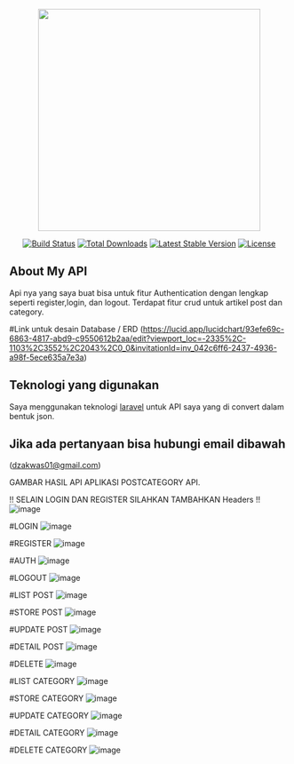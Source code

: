 <p align="center"><a href="https://laravel.com" target="_blank"><img src="https://raw.githubusercontent.com/laravel/art/master/logo-lockup/5%20SVG/2%20CMYK/1%20Full%20Color/laravel-logolockup-cmyk-red.svg" width="400"></a></p>

<p align="center">
<a href="https://travis-ci.org/laravel/framework"><img src="https://travis-ci.org/laravel/framework.svg" alt="Build Status"></a>
<a href="https://packagist.org/packages/laravel/framework"><img src="https://img.shields.io/packagist/dt/laravel/framework" alt="Total Downloads"></a>
<a href="https://packagist.org/packages/laravel/framework"><img src="https://img.shields.io/packagist/v/laravel/framework" alt="Latest Stable Version"></a>
<a href="https://packagist.org/packages/laravel/framework"><img src="https://img.shields.io/packagist/l/laravel/framework" alt="License"></a>
</p>

## About My API

Api nya yang saya buat bisa untuk fitur Authentication dengan lengkap seperti register,login, dan logout.
Terdapat fitur crud untuk artikel post dan category.

#Link untuk desain Database / ERD
(https://lucid.app/lucidchart/93efe69c-6863-4817-abd9-c9550612b2aa/edit?viewport_loc=-2335%2C-1103%2C3552%2C2043%2C0_0&invitationId=inv_042c6ff6-2437-4936-a98f-5ece635a7e3a)

## Teknologi yang digunakan

Saya menggunakan teknologi [laravel](https://laravel.com) untuk API saya yang di convert dalam bentuk json.

## Jika ada pertanyaan bisa hubungi email dibawah

(dzakwas01@gmail.com)

GAMBAR HASIL API APLIKASI POSTCATEGORY API.

!! SELAIN LOGIN DAN REGISTER SILAHKAN TAMBAHKAN Headers !!
![image](https://github.com/user-attachments/assets/d63a76f7-cd27-48f8-a521-cc492a8ca067)


#LOGIN
![image](https://github.com/user-attachments/assets/542539fc-74a9-4786-a500-2bec3f94c5f0)

#REGISTER
![image](https://github.com/user-attachments/assets/6e42f861-2ffc-4b92-b904-0243eab3da4b)

#AUTH
![image](https://github.com/user-attachments/assets/c387f988-4766-4827-a4d7-a993e5e1a560)

#LOGOUT
![image](https://github.com/user-attachments/assets/45309071-8d8e-4c16-b0c3-ea28f8b5ec33)


#LIST POST
![image](https://github.com/user-attachments/assets/c12a5e6f-4217-47b9-aede-d1cf8d7d2d02)

#STORE POST
![image](https://github.com/user-attachments/assets/9e9e76f6-f77a-470c-9d09-c7f205a52860)

#UPDATE POST
![image](https://github.com/user-attachments/assets/30cecce4-f952-404e-868e-83283c617fc7)

#DETAIL POST
![image](https://github.com/user-attachments/assets/4d9244a4-60f5-429f-9e29-0eeec78534b3)

#DELETE
![image](https://github.com/user-attachments/assets/5fffca32-ebdb-48e2-bfe4-e575093909b9)



#LIST CATEGORY
![image](https://github.com/user-attachments/assets/1d8e31ed-41e4-473f-95ec-a41ad52b2de5)

#STORE CATEGORY
![image](https://github.com/user-attachments/assets/7b3e8a16-f7b6-45b1-a814-2a770f76dfdb)

#UPDATE CATEGORY
![image](https://github.com/user-attachments/assets/062eeed5-3862-494e-a8a7-35744083ebc5)

#DETAIL CATEGORY
![image](https://github.com/user-attachments/assets/f71a14b1-b543-46b9-b109-d7a12439cd00)

#DELETE CATEGORY
![image](https://github.com/user-attachments/assets/a614a5c9-f569-4041-ba54-a31384cc62e3)






